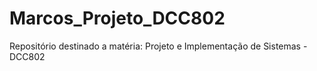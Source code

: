 # Marcos_Projeto_DCC802
Repositório destinado a matéria: Projeto e Implementação de Sistemas - DCC802 
